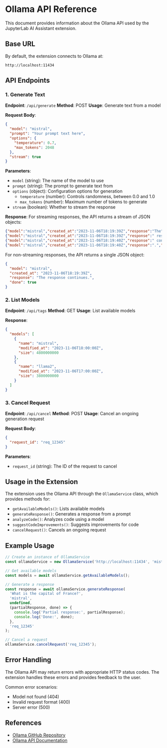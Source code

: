 # Ollama API Reference

This document provides information about the Ollama API used by the JupyterLab AI Assistant extension.

## Base URL

By default, the extension connects to Ollama at:

```
http://localhost:11434
```

## API Endpoints

### 1. Generate Text

**Endpoint**: `/api/generate`
**Method**: POST
**Usage**: Generate text from a model

**Request Body**:
```json
{
  "model": "mistral",
  "prompt": "Your prompt text here",
  "options": {
    "temperature": 0.7,
    "max_tokens": 2048
  },
  "stream": true
}
```

**Parameters**:
- `model` (string): The name of the model to use
- `prompt` (string): The prompt to generate text from
- `options` (object): Configuration options for generation
  - `temperature` (number): Controls randomness, between 0.0 and 1.0
  - `max_tokens` (number): Maximum number of tokens to generate
- `stream` (boolean): Whether to stream the response

**Response**:
For streaming responses, the API returns a stream of JSON objects:
```json
{"model":"mistral","created_at":"2023-11-06T18:19:39Z","response":"The","done":false}
{"model":"mistral","created_at":"2023-11-06T18:19:39Z","response":" response","done":false}
{"model":"mistral","created_at":"2023-11-06T18:19:40Z","response":" continues","done":false}
{"model":"mistral","created_at":"2023-11-06T18:19:40Z","response":".","done":true}
```

For non-streaming responses, the API returns a single JSON object:
```json
{
  "model": "mistral",
  "created_at": "2023-11-06T18:19:39Z",
  "response": "The response continues.",
  "done": true
}
```

### 2. List Models

**Endpoint**: `/api/tags`
**Method**: GET
**Usage**: List available models

**Response**:
```json
{
  "models": [
    {
      "name": "mistral",
      "modified_at": "2023-11-06T18:00:00Z",
      "size": 4800000000
    },
    {
      "name": "llama2",
      "modified_at": "2023-11-06T17:00:00Z", 
      "size": 3800000000
    }
  ]
}
```

### 3. Cancel Request

**Endpoint**: `/api/cancel`
**Method**: POST
**Usage**: Cancel an ongoing generation request

**Request Body**:
```json
{
  "request_id": "req_12345"
}
```

**Parameters**:
- `request_id` (string): The ID of the request to cancel

## Usage in the Extension

The extension uses the Ollama API through the `OllamaService` class, which provides methods for:

- `getAvailableModels()`: Lists available models
- `generateResponse()`: Generates a response from a prompt
- `analyzeCode()`: Analyzes code using a model
- `suggestCodeImprovements()`: Suggests improvements for code
- `cancelRequest()`: Cancels an ongoing request

## Example Usage

```typescript
// Create an instance of OllamaService
const ollamaService = new OllamaService('http://localhost:11434', 'mistral');

// Get available models
const models = await ollamaService.getAvailableModels();

// Generate a response
const response = await ollamaService.generateResponse(
  'What is the capital of France?',
  'mistral',
  undefined,
  (partialResponse, done) => {
    console.log('Partial response:', partialResponse);
    console.log('Done:', done);
  },
  'req_12345'
);

// Cancel a request
ollamaService.cancelRequest('req_12345');
```

## Error Handling

The Ollama API may return errors with appropriate HTTP status codes. The extension handles these errors and provides feedback to the user.

Common error scenarios:
- Model not found (404)
- Invalid request format (400)
- Server error (500)

## References

- [Ollama GitHub Repository](https://github.com/ollama/ollama)
- [Ollama API Documentation](https://github.com/ollama/ollama/blob/main/docs/api.md) 